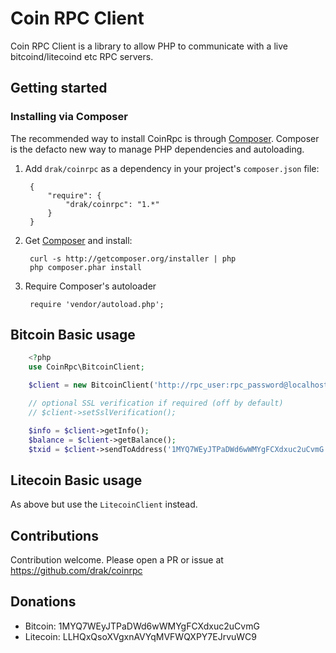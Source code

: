 Coin RPC Client
===============

Coin RPC Client is a library to allow PHP to communicate with a live
bitcoind/litecoind etc RPC servers.

Getting started
---------------

### Installing via Composer

The recommended way to install CoinRpc is through [Composer](http://getcomposer.org).
Composer is the defacto new way to manage PHP dependencies and autoloading.

1. Add ``drak/coinrpc`` as a dependency in your project's ``composer.json`` file:

        {
            "require": {
                "drak/coinrpc": "1.*"
            }
        }

2. Get [Composer](http://getcomposer.org) and install:

        curl -s http://getcomposer.org/installer | php
        php composer.phar install

3. Require Composer's autoloader

        require 'vendor/autoload.php';

Bitcoin Basic usage
-------------------

```php
    <?php
    use CoinRpc\BitcoinClient;

    $client = new BitcoinClient('http://rpc_user:rpc_password@localhost:8332');

    // optional SSL verification if required (off by default)
    // $client->setSslVerification();

    $info = $client->getInfo();
    $balance = $client->getBalance();
    $txid = $client->sendToAddress('1MYQ7WEyJTPaDWd6wWMYgFCXdxuc2uCvmG', (float) 0.1);
```

Litecoin Basic usage
--------------------

As above but use the `LitecoinClient` instead.

Contributions
-------------

Contribution welcome. Please open a PR or issue at https://github.com/drak/coinrpc

Donations
---------

  - Bitcoin:  1MYQ7WEyJTPaDWd6wWMYgFCXdxuc2uCvmG
  - Litecoin: LLHQxQsoXVgxnAVYqMVFWQXPY7EJrvuWC9
